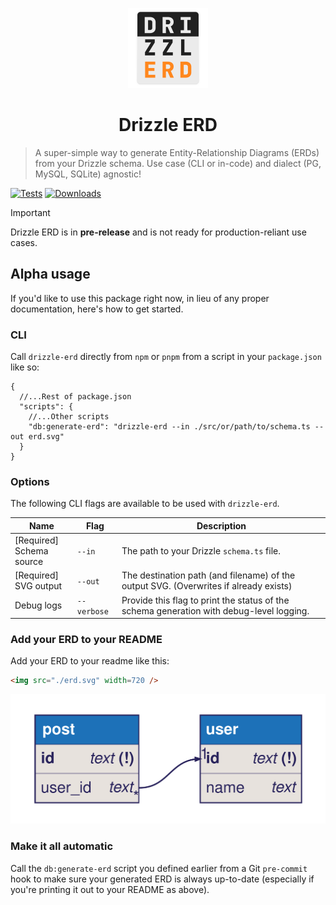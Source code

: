 <p align="center">
  <img src="./drizzle-erd-logo.png" width=128 />
  <h1 align="center">Drizzle ERD</h1>
</p>

> A super-simple way to generate Entity-Relationship Diagrams (ERDs) from your Drizzle schema. Use case (CLI or in-code) and dialect (PG, MySQL, SQLite) agnostic!

[![Tests](https://github.com/rorz/drizzle-erd/actions/workflows/tests.yaml/badge.svg)](https://github.com/rorz/drizzle-erd/actions/workflows/tests.yaml)
[![Downloads](https://badgen.net/npm/dt/drizzle-erd)](https://www.npmjs.com/package/drizzle-erd)

> [!IMPORTANT]
> Drizzle ERD is in **pre-release** and is not ready for production-reliant use cases.

## Alpha usage

If you'd like to use this package right now, in lieu of any proper documentation, here's how to get started.

### CLI

Call `drizzle-erd` directly from `npm` or `pnpm` from a script in your `package.json` like so:

```jsonc
{
  //...Rest of package.json
  "scripts": {
    //...Other scripts
    "db:generate-erd": "drizzle-erd --in ./src/or/path/to/schema.ts --out erd.svg"
  }
}
```

### Options

The following CLI flags are available to be used with `drizzle-erd`.

| Name                            | Flag        | Description                                                                              |
| ------------------------------- | ----------- | ---------------------------------------------------------------------------------------- |
| [Required] <br /> Schema source | `--in`      | The path to your Drizzle `schema.ts` file.                                               |
| [Required] <br /> SVG output    | `--out`     | The destination path (and filename) of the output SVG. (Overwrites if already exists)    |
| Debug logs                      | `--verbose` | Provide this flag to print the status of the schema generation with debug-level logging. |

### Add your ERD to your README

Add your ERD to your readme like this:

```md
<img src="./erd.svg" width=720 />
```

<img src="./erd.svg" width=720 />

### Make it all automatic

Call the `db:generate-erd` script you defined earlier from a Git `pre-commit` hook to make sure your generated ERD is always up-to-date (especially if you're printing it out to your README as above).
